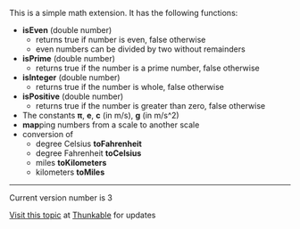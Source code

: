 This is a simple math extension. It has the following functions:

* **isEven** (double number)
   * returns true if number is even, false otherwise
   * even numbers can be divided by two without remainders
* **isPrime** (double number)
   * returns true if the number is a prime number, false otherwise
* **isInteger** (double number)
   * returns true if the number is whole, false otherwise
* **isPositive** (double number)
   * returns true if the number is greater than zero, false otherwise
* The constants **π**, **e**, **c** (in m/s), **g** (in m/s^2)
* **map**ping numbers from a scale to another scale
* conversion of
   * degree Celsius **toFahrenheit**
   * degree Fahrenheit **toCelsius**
   * miles **toKilometers**
   * kilometers **toMiles**

---

Current version number is 3

[Visit this topic](https://community.thunkable.com/t/mathtools-extension/7337) at [Thunkable](http:/thunkable.com) for updates
